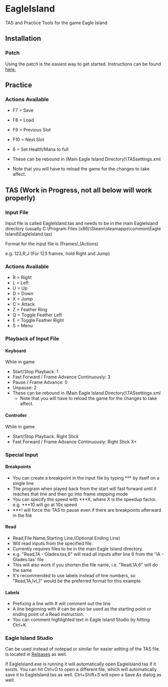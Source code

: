 # EagleIsland
TAS and Practice Tools for the game Eagle Island

## Installation

### Patch

Using the patch is the easiest way to get started. Instructions can be found [here.](https://github.com/rjr5838/EagleIslandTAS/blob/master/Game/Components/Instructions.md)

## Practice

### Actions Available
 - F7  = Save 
 - F8  = Load
 - F9  = Previous Slot
 - F10 = Next Slot
 - 6   = Set Health/Mana to full

 - These can be rebound in (Main Eagle Island Directory)\TASsettings.xml
  - Note that you will have to reload the game for the changes to take affect.

## TAS (Work in Progress, not all below will work properly)

### Input File
Input file is called EagleIsland.tas and needs to be in the main EagleIsland directory (usually C:\Program Files (x86)\Steam\steamapps\common\Eagle Island\EagleIsland.tas)

Format for the input file is (Frames),(Actions)

e.g. 123,R,J (For 123 frames, hold Right and Jump)

### Actions Available
- R = Right
- L = Left
- U = Up
- D = Down
- X = Jump
- C = Attack
- Z = Feather Ring
- Q = Toggle Feather Left
- E = Toggle Feather Right 
- S = Menu

### Playback of Input File
#### Keyboard
While in game
- Start/Stop Playback: 1
- Fast Forward / Frame Advance Continuously: 3
- Pause / Frame Advance: 0
- Unpause: 2
- These can be rebound in (Main Eagle Island Directory)\TASsettings.xml
  - Note that you will have to reload the game for the changes to take affect.
  
#### Controller
While in game

- Start/Stop Playback: Right Stick
- Fast Forward / Frame Advance Continuously: Right Stick X+

### Special Input
#### Breakpoints
- You can create a breakpoint in the input file by typing *** by itself on a single line
- The program when played back from the start will fast forward until it reaches that line and then go into frame stepping mode
- You can specify the speed with ***X, where X is the speedup factor. e.g. ***10 will go at 10x speed
- ***! will force the TAS to pause even if there are breakpoints afterward in the file

#### Read
- Read,File Name,Starting Line,(Optional Ending Line)
- Will read inputs from the specified file.
- Currently requires files to be in the main Eagle Island directory.
- e.g. "Read,1A - Glades.tas,6" will read all inputs after line 6 from the '1A - Glades.tas' file
- This will also work if you shorten the file name, i.e. "Read,1A,6" will do the same 
- It's recommended to use labels instead of line numbers, so "Read,1A,lvl_1" would be the preferred format for this example.

#### Labels
- Prefixing a line with # will comment out the line
- A line beginning with # can be also be used as the starting point or ending point of a Read instruction.
- You can comment highlighted text in Eagle Island Studio by hitting Ctrl+K
  
### Eagle Island Studio
Can be used instead of notepad or similar for easier editing of the TAS file. Is located in [Releases](https://github.com/rjr5838/EagleIslandTAS/releases) as well.

If EagleIsland.exe is running it will automatically open EagleIsland.tas if it exists. You can hit Ctrl+O to open a different file, which will automatically save it to EagleIsland.tas as well. Ctrl+Shift+S will open a Save As dialog as well.
